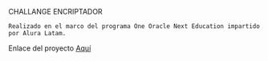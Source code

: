 CHALLANGE ENCRIPTADOR

    Realizado en el marco del programa One Oracle Next Education impartido por Alura Latam.
  
  Enlace del proyecto [Aquí](https://marl8.github.io/Encriptador/)
